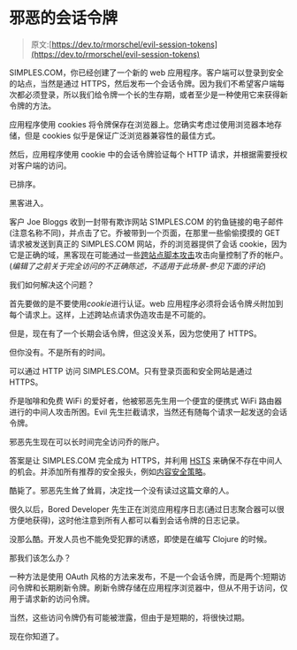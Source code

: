 # 邪恶的会话令牌

> 原文:[https://dev.to/rmorschel/evil-session-tokens](https://dev.to/rmorschel/evil-session-tokens)

SIMPLES.COM，你已经创建了一个新的 web 应用程序。客户端可以登录到安全的站点，当然是通过 HTTPS，然后发布一个会话令牌。因为我们不希望客户端每次都必须登录，所以我们给令牌一个长的生存期，或者至少是一种使用它来获得新令牌的方法。

应用程序使用 cookies 将令牌保存在浏览器上。您确实考虑过使用浏览器本地存储，但是 cookies 似乎是保证广泛浏览器兼容性的最佳方式。

然后，应用程序使用 cookie 中的会话令牌验证每个 HTTP 请求，并根据需要授权对客户端的访问。

已排序。

黑客进入。

客户 Joe Bloggs 收到一封带有欺诈网站 S1MPLES.COM 的钓鱼链接的电子邮件(注意名称不同)，并点击了它。乔被带到一个页面，在那里一些偷偷摸摸的 GET 请求被发送到真正的 SIMPLES.COM 网站，乔的浏览器提供了会话 cookie，因为它是正确的域，黑客现在可能通过一些[跨站点脚本攻击](https://en.wikipedia.org/wiki/Cross-site_request_forgery)攻击向量控制了乔的帐户。(*编辑了之前关于完全访问的不正确陈述，不适用于此场景-参见下面的评论*)

我们如何解决这个问题？

首先要做的是不要使用*cookie*进行认证。web 应用程序必须将会话令牌*头*附加到每个请求上。这样，上述跨站点请求伪造攻击是不可能的。

但是，现在有了一个长期会话令牌，但这没关系，因为您使用了 HTTPS。

但你没有。不是所有的时间。

可以通过 HTTP 访问 SIMPLES.COM。只有登录页面和安全网站是通过 HTTPS。

乔是咖啡和免费 WiFi 的爱好者，他被邪恶先生用一个便宜的便携式 WiFi 路由器进行的中间人攻击所困。Evil 先生拦截请求，当然还有随每个请求一起发送的会话令牌。

邪恶先生现在可以长时间完全访问乔的账户。

答案是让 SIMPLES.COM 完全成为 HTTPS，并利用 [HSTS](https://en.wikipedia.org/wiki/HTTP_Strict_Transport_Security) 来确保不存在中间人的机会。并添加所有推荐的安全报头，例如[内容安全策略](https://en.wikipedia.org/wiki/Content_Security_Policy)。

酷毙了。邪恶先生耸了耸肩，决定找一个没有读过这篇文章的人。

很久以后，Bored Developer 先生正在浏览应用程序日志(通过日志聚合器可以很方便地获得)，这时他注意到所有人都可以看到会话令牌的日志记录。

没那么酷。开发人员也不能免受犯罪的诱惑，即使是在编写 Clojure 的时候。

那我们该怎么办？

一种方法是使用 OAuth 风格的方法来发布，不是一个会话令牌，而是两个:短期访问令牌和长期刷新令牌。刷新令牌存储在应用程序浏览器中，但从不用于访问，仅用于请求新的访问令牌。

当然，这些访问令牌仍有可能被泄露，但由于是短期的，将很快过期。

现在你知道了。